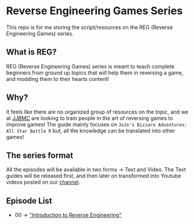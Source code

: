 # Reverse Engineering Games Series

This repo is for me storing the script/resources on the REG (Reverse Engineering Games) series.

## What is REG?

REG (Reverse Engineering Games) series is meant to teach complete beginners from ground up topics that will help them in reversing a game, and modding them to their hearts content!

## Why?

It feels like there are no organized group of resources on the topic, and we at [JJBMC](https://jojomodding.com) are looking to train people in the art of reversing games to improve games! The guide mainly focuses on `JoJo's Bizzare Adventures: All Star Battle R` but, all the knowledge can be translated into other games!

## The series format

All the episodes will be available in two forms -> Text and Video. The Text guides will be released first, and then later on transformed into Youtube videos posted on our [channel](https://youtube.jojomodding.com).

## Episode List

- 00 -> ["Introduction to Reverse Engineering"](episodes/00_introduction/episode.md)
